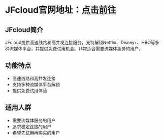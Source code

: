# JFcloud官网地址：[点击前往](https://url.gogogomiao.one/QYTN)

## JFcloud简介
JFcloud提供高速线路和高并发连接服务，支持解锁Netflix、Disney+、HBO等多种流媒体平台，并提供免费试用机会。非常适合需要流媒体服务的用户。

## 功能特点
- 高速线路和高并发连接
- 支持多种流媒体平台解锁
- 提供免费试用体验

## 适用人群
- 需要流媒体服务的用户
- 追求稳定连接的用户
- 希望先试用再购买的用户